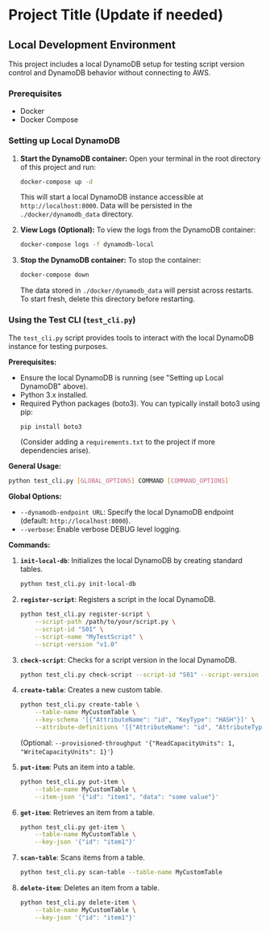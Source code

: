 # Project Title (Update if needed)

## Local Development Environment

This project includes a local DynamoDB setup for testing script version control and DynamoDB behavior without connecting to AWS.

### Prerequisites
- Docker
- Docker Compose

### Setting up Local DynamoDB
1.  **Start the DynamoDB container:**
    Open your terminal in the root directory of this project and run:
    ```bash
    docker-compose up -d
    ```
    This will start a local DynamoDB instance accessible at `http://localhost:8000`.
    Data will be persisted in the `./docker/dynamodb_data` directory.

2.  **View Logs (Optional):**
    To view the logs from the DynamoDB container:
    ```bash
    docker-compose logs -f dynamodb-local
    ```

3.  **Stop the DynamoDB container:**
    To stop the container:
    ```bash
    docker-compose down
    ```
    The data stored in `./docker/dynamodb_data` will persist across restarts. To start fresh, delete this directory before restarting.

### Using the Test CLI (`test_cli.py`)

The `test_cli.py` script provides tools to interact with the local DynamoDB instance for testing purposes.

**Prerequisites:**
- Ensure the local DynamoDB is running (see "Setting up Local DynamoDB" above).
- Python 3.x installed.
- Required Python packages (boto3). You can typically install boto3 using pip:
  ```bash
  pip install boto3
  ```
  (Consider adding a `requirements.txt` to the project if more dependencies arise).

**General Usage:**
```bash
python test_cli.py [GLOBAL_OPTIONS] COMMAND [COMMAND_OPTIONS]
```

**Global Options:**
- `--dynamodb-endpoint URL`: Specify the local DynamoDB endpoint (default: `http://localhost:8000`).
- `--verbose`: Enable verbose DEBUG level logging.

**Commands:**

1.  **`init-local-db`**: Initializes the local DynamoDB by creating standard tables.
    ```bash
    python test_cli.py init-local-db
    ```

2.  **`register-script`**: Registers a script in the local DynamoDB.
    ```bash
    python test_cli.py register-script \
        --script-path /path/to/your/script.py \
        --script-id "S01" \
        --script-name "MyTestScript" \
        --script-version "v1.0"
    ```

3.  **`check-script`**: Checks for a script version in the local DynamoDB.
    ```bash
    python test_cli.py check-script --script-id "S01" --script-version "v1.0"
    ```

4.  **`create-table`**: Creates a new custom table.
    ```bash
    python test_cli.py create-table \
        --table-name MyCustomTable \
        --key-schema '[{"AttributeName": "id", "KeyType": "HASH"}]' \
        --attribute-definitions '[{"AttributeName": "id", "AttributeType": "S"}]'
    ```
    (Optional: `--provisioned-throughput '{"ReadCapacityUnits": 1, "WriteCapacityUnits": 1}'`)

5.  **`put-item`**: Puts an item into a table.
    ```bash
    python test_cli.py put-item \
        --table-name MyCustomTable \
        --item-json '{"id": "item1", "data": "some value"}'
    ```

6.  **`get-item`**: Retrieves an item from a table.
    ```bash
    python test_cli.py get-item \
        --table-name MyCustomTable \
        --key-json '{"id": "item1"}'
    ```

7.  **`scan-table`**: Scans items from a table.
    ```bash
    python test_cli.py scan-table --table-name MyCustomTable
    ```

8.  **`delete-item`**: Deletes an item from a table.
    ```bash
    python test_cli.py delete-item \
        --table-name MyCustomTable \
        --key-json '{"id": "item1"}'
    ```

